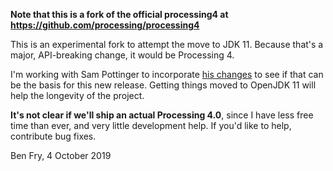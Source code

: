 **Note that this is a fork of the official processing4 at https://github.com/processing/processing4**

This is an experimental fork to attempt the move to JDK 11. Because that's a major, API-breaking change, it would be Processing 4. 

I'm working with Sam Pottinger to incorporate [his changes](https://github.com/sampottinger/processing) to see if that can be the basis for this new release. Getting things moved to OpenJDK 11 will help the longevity of the project.

**It's not clear if we'll ship an actual Processing 4.0**, since I have less free time than ever, and very little development help. If you'd like to help, contribute bug fixes. 

Ben Fry, 4 October 2019
